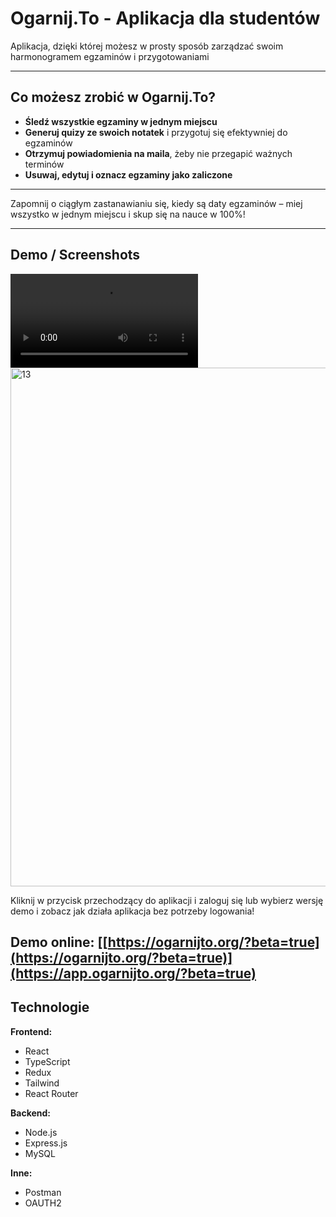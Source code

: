 # Ogarnij.To - Aplikacja dla studentów

Aplikacja, dzięki której możesz w prosty sposób zarządzać swoim harmonogramem egzaminów i przygotowaniami

---

## Co możesz zrobić w Ogarnij.To?

- **Śledź wszystkie egzaminy w jednym miejscu**
- **Generuj quizy ze swoich notatek** i przygotuj się efektywniej do egzaminów
- **Otrzymuj powiadomienia na maila**, żeby nie przegapić ważnych terminów
- **Usuwaj, edytuj i oznacz egzaminy jako zaliczone**

---

Zapomnij o ciągłym zastanawianiu się, kiedy są daty egzaminów – miej wszystko w jednym miejscu i skup się na nauce w 100%!

---

## Demo / Screenshots

[<video controls src="client/src/assets/AppVideo1.mp4" title="Demo"></video>](https://github.com/KwiecienKamil/portal-studenta/blob/master/client/src/assets/app-gif.gif?raw=true)
<img width="1238" height="830" alt="13" src="https://github.com/user-attachments/assets/37b0a4d0-5bfc-4262-9d69-4003506431b8" />

Kliknij w przycisk przechodzący do aplikacji i zaloguj się lub wybierz wersję demo i zobacz jak działa aplikacja bez potrzeby logowania!

## Demo online: [[https://ogarnijto.org/?beta=true](https://ogarnijto.org/?beta=true)](https://app.ogarnijto.org/?beta=true)

## Technologie

**Frontend:**

- React
- TypeScript
- Redux
- Tailwind
- React Router

**Backend:**

- Node.js
- Express.js
- MySQL

**Inne:**

- Postman
- OAUTH2

